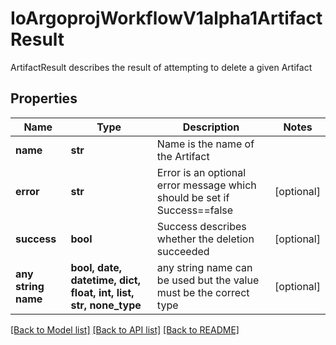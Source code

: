 # IoArgoprojWorkflowV1alpha1ArtifactResult

ArtifactResult describes the result of attempting to delete a given Artifact

## Properties
Name | Type | Description | Notes
------------ | ------------- | ------------- | -------------
**name** | **str** | Name is the name of the Artifact | 
**error** | **str** | Error is an optional error message which should be set if Success&#x3D;&#x3D;false | [optional] 
**success** | **bool** | Success describes whether the deletion succeeded | [optional] 
**any string name** | **bool, date, datetime, dict, float, int, list, str, none_type** | any string name can be used but the value must be the correct type | [optional]

[[Back to Model list]](../README.md#documentation-for-models) [[Back to API list]](../README.md#documentation-for-api-endpoints) [[Back to README]](../README.md)


